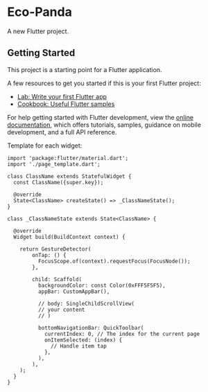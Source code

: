 # Eco-Panda

A new Flutter project.

## Getting Started

This project is a starting point for a Flutter application.

A few resources to get you started if this is your first Flutter project:

- [Lab: Write your first Flutter app](https://docs.flutter.dev/get-started/codelab)
- [Cookbook: Useful Flutter samples](https://docs.flutter.dev/cookbook)

For help getting started with Flutter development, view the
[online documentation](https://docs.flutter.dev/), which offers tutorials,
samples, guidance on mobile development, and a full API reference.

Template for each widget:
```
import 'package:flutter/material.dart';
import './page_template.dart';

class ClassName extends StatefulWidget {
  const ClassName({super.key});

  @override
  State<ClassName> createState() => _ClassNameState();
}

class _ClassNameState extends State<ClassName> {

  @override
  Widget build(BuildContext context) {
  
    return GestureDetector(
        onTap: () {
          FocusScope.of(context).requestFocus(FocusNode());
        },
        
        child: Scaffold(
          backgroundColor: const Color(0xFFF5F5F5),
          appBar: CustomAppBar(),
          
          // body: SingleChildScrollView(
          // your content
          // )
          
          bottomNavigationBar: QuickToolbar(
            currentIndex: 0, // The index for the current page
            onItemSelected: (index) {
              // Handle item tap
            },
          ),
        ),
    );
  }
}
```


